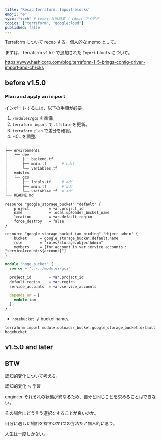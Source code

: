 ```yaml
---
title: "Recap Terraform: Import blocks"
emoji: "⚙️"
type: "tech" # tech: 技術記事 / idea: アイデア
topics: ["terraform", "googlecloud"]
published: false
---
```

Terraform について recap する。個人的な memo として。

まずは、Terraform v1.5.0 で追加された `Import` blocks について。

https://www.hashicorp.com/blog/terraform-1-5-brings-config-driven-import-and-checks

## before v1.5.0
### Plan and apply an import
インポートするには、以下の手順が必要。
1. `/modules/gcs` を準備。
1. `terraform import` で `.tfstate` を更新。
1. `terraform plan` で差分を確認。
1. HCL を調整。

```bash
.
├── environments
│   └── dev
│       ├── backend.tf
│       ├── main.tf       # edit
│       └── variables.tf
├── modules
│   └── gcs
│       ├── locals.tf     # add
│       ├── main.tf       # add
│       └── variables.tf  # add
└── README.md
```

```go: /modules/gcs/main.tf
resource "google_storage_bucket" "default" {
    project         = var.project_id
    name            = local.uploader_bucket_name
    location        = var.default_region
    force_destroy   = false
}

resource "google_storage_bucket_iam_binding" "object_admin" {
    bucket      = google_storage_bucket.default.name
    role        = "roles/storage.objectAdmin"
    members     = [for account in var.service_accounts : "serviceAccount:${account}"]
}
```

```go:/environments/dev/main.tf
module "hoge_bucket" {
  source = "../../modules/gcs"

  project_id        = var.project_id
  default_region    = var.region
  service_accounts  = var.service_accounts

  depends_on = [
    module.iam
  ]
}
```

- `hogebucket` は bucket name。
```bash: import
terraform import module.uploader_bucket.google_storage_bucket.default hogebucket
```

## v1.5.0 and later

## BTW
認知的変化について考える。

認知的変化 ≒ 学習

engineer それぞれの状態が異なるため、自分と同じことを求めることはできない。

その場合にどう言う選択をすることが良いのか。

自分に適した場所を探すのが1つの方法だと個人的に思う。

人生は一度しかない。
